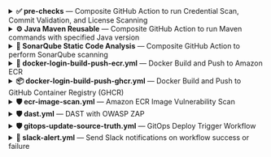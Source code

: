 <details>
<summary><strong>✅ pre-checks</strong> — Composite GitHub Action to run Credential Scan, Commit Validation, and License Scanning</summary>

### 📄 About

This composite action performs:

- 🔐 Credential scanning (via Gitleaks)  
- ✅ Commit sign-off validation using `commit-check-action`  
- 🧾 License scanning using [`license_finder`](https://github.com/pivotal/LicenseFinder)

It is meant to be shared across multiple repositories using a centralized shared action in `.github/actions/pre-checks`.

---

### 🔧 Usage

```yaml
jobs:
  pre_checks:
    runs-on: ubuntu-latest
    steps:
      - name: Checkout code
        uses: actions/checkout@v4
        with:
          path: .

      - name: Run Pre-checks
        uses: NavabShariff/shared-library/.github/actions/pre-checks@main
        with:
          commit_sign_off: true
          commit_message: false
          credential_scan: true
          license_scanning: true
          license_decision_file: 'dependency_decisions.yml'
```

---

### 🎛️ Inputs

| Name                    | Type     | Required | Default                        | Description |
|-------------------------|----------|----------|--------------------------------|-------------|
| `commit_sign_off`       | boolean  | ✅ Yes   | `true`                         | Whether to enforce signed commits |
| `commit_message`        | boolean  | ❌ No    | `false`                        | Whether to validate commit message (used by commit-check-action) |
| `credential_scan`       | boolean  | ✅ Yes   | `true`                         | Run Gitleaks credential scanning |
| `license_scanning`      | boolean  | ✅ Yes   | `true`                         | Run `license_finder` to check OSS licenses |
| `license_decision_file` | string   | ✅ Yes   | `doc/dependency_decisions.yml` | Path to the LicenseFinder decisions file |

---

### ⚙️ How It Works

- **Credential Scan**: Executes Gitleaks to find secrets in the codebase.
- **Commit Validation**: Verifies commits for proper sign-off or message format.
- **License Scan**: Uses `license_finder` to verify all dependencies are approved based on a provided decisions file.



### 🧼 Cleanup Step (Post License Scan)

As part of the `pre-checks` action, a cleanup step has been added to reduce artifact size and avoid uploading unnecessary files. This step runs automatically **after license scanning** and removes the following directories:

- `.git/` – Git history, which can be large
- `venv/` – Python virtual environment

This helps keep the uploaded artifacts small and clean.

</details>

<details>
<summary><strong>⚙️ Java Maven Reusable</strong> — Composite GitHub Action to run Maven commands with specified Java version</summary>

### 📄 About

This composite GitHub Action allows you to run any [Maven](https://maven.apache.org/) command (`compile`, `package`, `test`, `bug analysis`, `dependency checks` etc.) using a specified Java version. It is useful for standardizing Maven builds across multiple repositories by centralizing this logic in a shared GitHub Action.


### 🔧 Usage

```yaml
jobs:
  maven_build:
    runs-on: ubuntu-latest
    steps:
      - name: Checkout code
        uses: actions/checkout@v4

      - name: Run Maven Build
        uses: NavabShariff/shared-library/.github/actions/java-maven@main
        with:
          java_version: '17'
          mvn_command: clean compile
```


### 🎛️ Inputs

| Name           | Type   | Required | Default         | Description                                |
|----------------|--------|----------|------------------|--------------------------------------------|
| `java_version` | string | ✅ Yes   | `17`             | Java version to use (e.g., `11`, `17`)     |
| `mvn_command`  | string | ✅ Yes   | `clean compile`  | Maven command to run (e.g., `clean install`, `compile`, `test`) |


### ⚙️ How It Works

1. **Java Setup**: Uses [`actions/setup-java`](https://github.com/actions/setup-java) to configure the Java environment with the given version.
2. **Maven Execution**: Runs the specified Maven command using the provided input (`mvn_command`).


### 🐞 Bug-analysis:

To make this workflow function properly to run bug-analysis , your `pom.xml` must include the **SpotBugs Maven plugin** as shown below:

```xml
<plugin>
  <groupId>com.github.spotbugs</groupId>
  <artifactId>spotbugs-maven-plugin</artifactId>
  <version>4.7.3.0</version>
  <configuration>
    <effort>Max</effort>
    <failOnError>false</failOnError>
    <threshold>Low</threshold>
    <xmlOutput>true</xmlOutput>
    <outputDirectory>${project.build.directory}</outputDirectory>
  </configuration>
</plugin>
```

> `check out the official documentation`:
[SpotBugs Maven Plugin Documentation](https://spotbugs.readthedocs.io/en/latest/maven.html)


#### 🔧 Usage

```yaml
jobs:
  maven_build:
    runs-on: ubuntu-latest
    steps:
    - name: Checkout code
      uses: actions/checkout@v4

    - name: run bug analysis
      uses: NavabShariff/shared-library/.github/actions/java-maven@main
      with:
        java_version: '17'
        mvn_command: com.github.spotbugs:spotbugs-maven-plugin:check
```

### 🛠️ Dependency Check:

To run the OWASP Dependency Check in your Maven project, you need to add the following plugin to your `pom.xml`:

```xml
<plugin>
    <groupId>org.owasp</groupId>
    <artifactId>dependency-check-maven</artifactId>
    <version>12.1.0</version>
    <executions>
        <execution>
            <goals>
                <goal>check</goal>
            </goals>
        </execution>
    </executions>
    <configuration>
        <formats>
        <format>HTML</format>
        </formats>
        <outputDirectory>${project.basedir}</outputDirectory>
    </configuration>
</plugin>
```

> `check out the official documentation`:  
[OWASP Dependency Check Maven Plugin Documentation](https://jeremylong.github.io/DependencyCheck/dependency-check-maven/index.html)

#### 🔧 Usage

```yaml
jobs:
  maven_build:
    runs-on: ubuntu-latest
    steps:
    - name: Checkout code
      uses: actions/checkout@v4

    - name: run dependency check
      uses: NavabShariff/shared-library/.github/actions/java-maven@main
      with:
        java_version: '17'
        mvn_command: dependency-check:check
```
</details>


<details>
<summary><strong>🧪 SonarQube Static Code Analysis</strong> — Composite GitHub Action to perform SonarQube scanning</summary>

### 📄 About

This composite GitHub Action runs static code analysis using the **SonarQube CLI**.  
It is designed to be shared and reused across multiple repositories by including it in your centralized `.github/actions/sonarqube-scan` workflow.

This action expects certain analysis report files to already exist before execution, including:

- ✅ **OWASP Dependency-Check** report (e.g., `dependency-check-report.html`)
- 🐛 **SpotBugs** report (e.g., `target/spotbugsXml.xml`)
- 🧪 **JaCoCo coverage** report (e.g., `jacoco.xml`)

Make sure these reports are generated in earlier steps of your workflow before calling this action.

---

### 🔧 Usage

```yaml
jobs:
  sonarqube_scan:
    runs-on: ubuntu-latest
    steps:
      - name: SonarQube Analysis
        uses: NavabShariff/shared-library/.github/actions/sonarqube-scan@main
        with:
          qualitygate: 'true'
        secrets:
          SONAR_HOST_URL: ${{ secrets.SONAR_HOST_URL }}
          SONAR_TOKEN: ${{ secrets.SONAR_TOKEN }}
```

### 🎛️ Inputs

| Name          | Type   | Required | Default | Description                                           |
|---------------|--------|----------|---------|-------------------------------------------------------|
| `qualitygate` | string | ✅ Yes   | `true`  | Whether to wait for the quality gate status (`true` or `false`) |


### 🔐 Secrets

| Name              | Required | Description                         |
|-------------------|----------|-------------------------------------|
| `SONAR_HOST_URL`  | ✅ Yes   | URL of the SonarQube server         |
| `SONAR_TOKEN`     | ✅ Yes   | Authentication token for SonarQube  |


### ⚙️ How It Works

This step invokes `sonar-scanner` with key project and environment details, including:

- `sonar.projectName` and `sonar.projectKey` are dynamically set from the GitHub repository name.
- Paths to the source code, compiled classes, tests, and analysis reports are specified.
- The `qualitygate` input controls whether the workflow should wait for the quality gate result from SonarQube.

### 📁 Required Reports

Before running this action, make sure the following files are generated in your workflow:

- **JaCoCo**: `jacoco.xml`
- **Dependency-Check**: `dependency-check-report.html`
- **SpotBugs**: `target/spotbugsXml.xml`

These reports are consumed by the `sonar-scanner` during the analysis.

</details> 

<details>
<summary><strong>🐳 docker-login-build-push-ecr.yml</strong> — Docker Build and Push to Amazon ECR</summary>

### 📄 About

This reusable GitHub Actions workflow builds a Docker image and pushes it to Amazon ECR. Optionally, it can download a pre-built source code artifact and save the Docker image as a `.tar.gz` artifact for later use.

### 🔧 Usage

```yaml
jobs:
  docker_build_push:
    uses: NavabShariff/shared-library/.github/workflows/docker-login-build-push-ecr.yml@main
    with:
      ecr_repo: 'salary-api'
      aws_region: 'ap-south-1'
      download_artifacts: true
      download_artifact_name: ${{ github.event.repository.name }}
      save_docker_image: true
    secrets:
      AWS_IAM_ROLE_ATHENTICATION: ${{ secrets.AWS_IAM_ROLE_ATHENTICATION }}
```

### 🎛️ Inputs

| Name                     | Type    | Required | Default | Description |
|--------------------------|---------|----------|---------|-------------|
| `ecr_repo`               | string  | ✅ Yes   | –       | ECR repository name where image should be pushed |
| `aws_region`             | string  | ✅ Yes   | –       | AWS region where the ECR repo exists |
| `download_artifacts`     | boolean | ✅ Yes   | `false` | Whether to download the compiled source code artifact |
| `download_artifact_name` | string  | ✅ Yes   |    –    | Name of the source artifact to download eg:- `${{ github.event.repository.name }}` |
| `save_docker_image`      | boolean | No       | `false` | If `true`, saves the image as a `.tar.gz` file and uploads it as an artifact |

### 🔐 Secrets

| Name                        | Required | Description |
|-----------------------------|----------|-------------|
| `AWS_IAM_ROLE_ATHENTICATION` | ✅ Yes | IAM Role ARN to assume for ECR authentication |

### 📤 Outputs

| Name        | Description                             |
|-------------|-----------------------------------------|
| `image_tag` | Generated Docker image tag (e.g., `branchname-<sha>`) |
| `image_name`| Full Docker image path with tag         |

### 🧩 Integration Strategy

- ✅ Optionally saves Docker image for air-gapped/on-prem deployments or further promotion pipelines.
- ✅ Uses short SHA with branch name for image tagging.
- 🔐 Requires `AWS I AM ROLE` to authenticate to AWS ECR.

</details>


<details>
<summary><strong>📦 docker-login-build-push-ghcr.yml</strong> — Docker Build and Push to GitHub Container Registry (GHCR)</summary>

### 📄 About

This reusable GitHub Actions workflow builds a Docker image and pushes it to GitHub Container Registry (GHCR). It supports downloading previously built source code as an artifact.

### 🔧 Usage

```yaml
jobs:
  docker_build_ghcr:
    uses: NavabShariff/shared-library/.github/workflows/docker-login-build-push-ghcr.yml@main
    with:
      download_artifacts: true
      artifact_name: ${{ github.event.repository.name }}
```

### 🎛️ Inputs

| Name              | Type    | Required | Default | Description |
|-------------------|---------|----------|---------|-------------|
| `download_artifacts` | boolean | ✅ Yes   | `false` | Whether to download the built artifact (source) before building the image |
| `artifact_name`      | string  | ✅ Yes   | –       | Name of the artifact to download |

### 🔐 Secrets

| Name              | Required | Description                     |
|-------------------|----------|---------------------------------|
| `GITHUB_TOKEN`     | ✅ Yes   | GitHub-provided token for authentication with GHCR (automatically available in Actions) |


### 🧩 Integration Strategy

- ✅ Meant to be used in CI pipelines where artifacts (e.g., built binaries, code) are uploaded and later used to build images.
- ✅ Useful for private GitHub-hosted images via GHCR.
- 🔄 Automatically constructs image name and tags based on repo and commit data.
- 🔐 Leverages `GITHUB_TOKEN` for secure push without needing extra secrets.

</details>


<details>
<summary><strong>🛡️ ecr-image-scan.yml</strong> — Amazon ECR Image Vulnerability Scan</summary>

### 📄 About

This reusable GitHub Actions workflow scans a Docker image in Amazon ECR for vulnerabilities after it's pushed.

### 🔧 Usage

```yaml
jobs:
  docker_image_scan:
    uses: your-org/shared-library/.github/workflows/ecr-image-scan.yml@main
    with:
      ecr_repo: 'salary-api'
      aws_region: 'ap-south-1'
      critical_threshold: 3
    secrets:
      AWS_IAM_ROLE_ATHENTICATION: ${{ secrets.AWS_IAM_ROLE_ATHENTICATION }}
```

#### ✅ **How It Works**
- Authenticates to AWS using an IAM role.
- Waits for the ECR scan results.
- Parses scan output to check for critical vulnerabilities.
- Fails the pipeline if the number of critical issues exceeds the configured threshold.

---

### 📥 **Inputs**

| Name               | Type     | Required | Default               | Description                                                                 |
|--------------------|----------|----------|------------------------|-----------------------------------------------------------------------------|
| `ecr_repo`         | string   | ✅       | –                      | Name of the ECR repository to scan.                                        |
| `aws_region`       | string   | ✅       | –                      | AWS region where the ECR repo is hosted.                                   |
| `critical_threshold` | number | ❌       | `5`                    | Max allowed number of `CRITICAL` vulnerabilities before the scan fails.    |

---

### 🔐 **Secrets**

| Name                        | Description                                            |
|-----------------------------|--------------------------------------------------------|
| `AWS_IAM_ROLE_ATHENTICATION` | The IAM role to assume for AWS CLI access.             |

---

</details>

<details>
<summary><strong>🛡️ dast.yml</strong> — DAST with OWASP ZAP</summary>

### 📄 About


This reusable GitHub Actions workflow performs Dynamic Application Security Testing (DAST) using OWASP ZAP on a Dockerized application.

---

### 🧠 **What It Does**

1. **Downloads the compiled source code** (usually to retrieve `docker-compose.yml`).
2. **Downloads the Docker image artifact** that was built and saved in a previous job.
3. **Loads and starts the application** using Docker Compose.
4. **Runs a full ZAP scan** against the local app on `http://localhost:8080`.
5. **Validates the scan report**, and fails the job if high-risk issues are found.


### 🔧 Usage

```yaml
jobs:
  dast:
    needs: [docker_build_push, docker_image_scan]
    uses: NavabShariff/shared-library/.github/workflows/dast.yml@main
    with:
      download_artifacts: true
      download_artifact_name: ${{ github.event.repository.name }}
      image_name: ${{ needs.docker_build_push.outputs.image_name }}
      image_tag: ${{ needs.docker_build_push.outputs.image_tag }}
    secrets:
      GH_TOKEN: ${{ secrets.GH_TOKEN }}
```

### 🧠 **Inputs**

| Name                      | Type    | Required | Description                                                                                                                                     |
|---------------------------|---------|----------|-------------------------------------------------------------------------------------------------------------------------------------------------|
| `download_artifacts`      | boolean | ✅       | Whether to download the source code artifact (commonly includes `docker-compose.yml`) needed to spin up the containerized app for testing.     |
| `download_artifact_name`  | string  | ✅       | Name of the uploaded source code artifact to be downloaded.                                                                                     |
| `image_name`              | string  | ✅       | The Docker image name to be tested. Typically passed from the `docker_build_push` stage output using `${{ needs.docker_build_push.outputs.image_name }}`. |
| `image_tag`               | string  | ✅       | The tag of the Docker image to be tested. Typically passed from the `docker_build_push` stage output using `${{ needs.docker_build_push.outputs.image_tag }}`. |


### 🔐 **Secrets**

| Name        | Description                                |
|-------------|--------------------------------------------|
| `GH_TOKEN`  | GitHub token to authenticate ZAP scan logs.|


### ⚙️ **ZAP Scan Behavior Explained**

The workflow uses the [zaproxy/action-full-scan](https://github.com/zaproxy/action-full-scan) GitHub Action to perform a full DAST scan. These key settings are used:

```yaml
cmd_options: '-J report_json.json -z "-config urls.file=/zap/wrk/urls.txt"'
fail_action: false
```

- **`cmd_options`**:  
  - `-J report_json.json`: Generates a full scan report in JSON format (used for later validation).
  - `-z "-config urls.file=/zap/wrk/urls.txt"`: Instructs ZAP to scan URLs listed in a custom file (`urls.txt`), if provided.

- **`fail_action: false`**:  
  By default, ZAP fails the workflow if it encounters *any* warnings, errors, or alerts — even low-risk ones — returning an exit code `2`.  
  To avoid false positives or premature workflow failures, we set `fail_action: false`. Instead, the scan result is manually parsed in the **"Validate ZAP Report for High Risk Issues"** step, which fails the job **only if High risk issues are found**.

</details>

<details>
<summary><strong>🛡️ gitops-update-source-truth.yml</strong> — GitOps Deploy Trigger Workflow</summary>

### 📄 About


This workflow is used to update the GitOps repository with the latest image tag based on the branch from which the workflow was triggered. It aligns with a GitOps strategy where **Argo CD** watches the GitOps repo and applies changes to appropriate environments based on updates to `kustomization.yaml`.


### 🔧 Usage

```yaml
trigger_cd:
  needs: [dast]
  uses: NavabShariff/shared-library/.github/workflows/gitops-update-source-truth.yml@main
  with:
    gitops_repo: "NavabShariff/gitops-source"
  secrets:
    GH_TOKEN: ${{ secrets.GH_TOKEN }}
```

### 🧾 Inputs

| Name          | Type   | Required | Description                                                                 |
|---------------|--------|----------|-----------------------------------------------------------------------------|
| `gitops_repo` | string | ✅       | The GitHub repository where your GitOps manifests (e.g., Kustomize configs) are stored. |

### 🔐 Secrets

| Name       | Required | Description                                           |
|------------|----------|-------------------------------------------------------|
| `GH_TOKEN` | ✅       | GitHub token with permissions to push to the GitOps repo. |

---

### 🌿 Branch-to-Environment Mapping Strategy

This workflow assumes a **three-tier GitOps environment model**:

| Branch Pattern     | Target Environment | GitOps Directory Path Format                  |
|--------------------|--------------------|-----------------------------------------------|
| `main` or `master` | Production         | `<app-name>/overlays/prod/kustomization.yaml` |
| `release-*`        | Staging            | `<app-name>/overlays/staging/kustomization.yaml` |
| others (e.g., dev) | Development/QA     | `<app-name>/overlays/dev/kustomization.yaml`  |

- The `<app-name>` is automatically derived from the current repository name.
- The image tag format used is:  
  ```
  <branch-name>-<first-8-chars-of-commit-sha>
  ```
  Example: `dev-9fbc3d1a`

---

### 🔄 How It Works

1. **Checkout GitOps Repository**  
   Clones the repo defined in `gitops_repo` so the manifest files can be modified.

2. **Determine Target Environment Folder**  
   Sets the environment folder path (`$ENV_FOLDER`) based on the triggering branch.

3. **Update Image Tag**  
   Locates the corresponding `kustomization.yaml` and updates the `newTag:` field to match the new image version.

4. **Commit and Push**  
   Commits the updated file and pushes the change to the GitOps repo.  
   Argo CD (or your GitOps controller) will then automatically detect this change and sync the target environment accordingly.


### 💡 Notes

- Ensure your GitOps repo uses Kustomize with an environment structure like:
  ```
  apps/
    └── my-service/
         └── overlays/
              ├── dev/
              ├── staging/
              └── prod/
  ```
- The Argo CD application should point to these environment paths.
- No changes are committed if the tag value has not changed (`git commit` is skipped with a message).

</details>


<details>
<summary><strong>📢 slack-alert.yml</strong> — Send Slack notifications on workflow success or failure</summary>

### 📄 About

This reusable GitHub Actions workflow sends formatted Slack notifications when a workflow run succeeds or fails. It is designed to be used as a `workflow_call` in downstream pipelines, providing visibility into CI/CD pipeline results via Slack using an [incoming webhook](https://api.slack.com/messaging/webhooks).

### 🔧 Usage

```yaml
jobs:
  notify:
    uses: NavabShariff/shared-library/.github/workflows/slack-alert.yml@main
    with:
      commit_author_name: ${{ github.event.pusher.name }}
      commit_message: ${{ github.event.head_commit.message }}
      commit_id: ${{ github.sha }}
      run_id: ${{ github.run_id }}
    secrets:
      SLACK_WEBHOOK_URL: ${{ secrets.SLACK_WEBHOOK_URL }}
```

### 🎛️ Inputs

| Name                 | Type   | Required | Description |
|----------------------|--------|----------|-------------|
| `commit_author_name` | string | ✅ Yes   | Name of the commit author. Use `${{ github.event.pusher.name }}` to fetch dynamically. |
| `commit_message`     | string | ✅ Yes   | Commit message. Use `${{ github.event.head_commit.message }}` to fetch dynamically. |
| `commit_id`          | string | ✅ Yes   | Commit SHA. Use `${{ github.sha }}` to fetch dynamically. |
| `run_id`             | string | ✅ Yes   | GitHub Actions run ID. Use `${{ github.run_id }}` to fetch dynamically. |

### 🔐 Secrets

| Name                | Required | Description |
|---------------------|----------|-------------|
| `SLACK_WEBHOOK_URL` | ✅ Yes   | Slack Incoming Webhook URL to post messages |

### 📤 Behavior

- ✅ Sends a formatted Slack message on **success** of the parent workflow, including author, branch, commit, and message details.
- ❌ Sends a different message on **failure** of the parent workflow with the same commit context.
- 🔗 Includes a clickable button linking directly to the GitHub Actions job run.

</details>